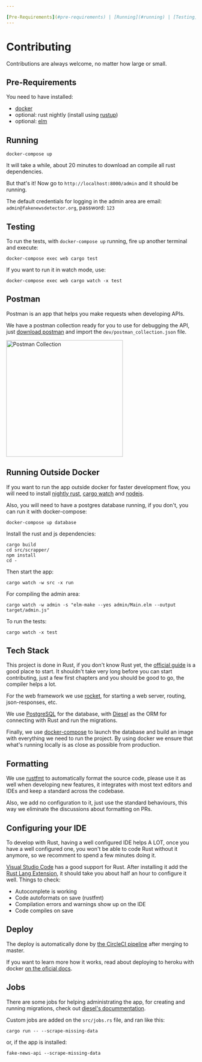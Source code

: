 ```yaml
---

[Pre-Requirements](#pre-requirements) | [Running](#running) | [Testing](#testing) | [Postman](#postman) | [Running outside docker](#running-outside-docker) | [Tech Stack](#tech-stack) | [Formatting](#formatting) | [Deploy](#deploy) | [Jobs](#jobs)
---
```


# Contributing

Contributions are always welcome, no matter how large or small.

## Pre-Requirements

You need to have installed:

* [docker](https://www.docker.com/docker)
* optional: rust nightly (install using [rustup](https://www.rustup.rs/))
* optional: [elm](https://guide.elm-lang.org/install.html)

## Running

```
docker-compose up
```

It will take a while, about 20 minutes to download an compile all rust dependencies.

But that's it! Now go to `http://localhost:8000/admin` and it should be running.

The default credentials for logging in the admin area are email: `admin@fakenewsdetector.org`, password: `123`

## Testing

To run the tests, with `docker-compose up` running, fire up another terminal and execute:

`docker-compose exec web cargo test`

If you want to run it in watch mode, use:

`docker-compose exec web cargo watch -x test`

## Postman

Postman is an app that helps you make requests when developing APIs.

We have a postman collection ready for you to use for debugging the API, just [download postman](https://www.getpostman.com/) and import the `dev/postman_collection.json` file.

<img width="310" src="https://user-images.githubusercontent.com/792201/31867369-ff4e8060-b76c-11e7-9ea8-2ddbfebec215.png" alt="Postman Collection">

## Running Outside Docker

If you want to run the app outside docker for faster development flow, you will need to install [nightly rust](https://doc.rust-lang.org/1.2.0/book/nightly-rust.html), [cargo watch](https://github.com/passcod/cargo-watch) and [nodejs](https://nodejs.org/en/).

Also, you will need to have a postgres database running, if you don't, you can run it with docker-compose:

```
docker-compose up database
```

Install the rust and js dependencies:

```
cargo build
cd src/scrapper/
npm install
cd -
```

Then start the app:

```
cargo watch -w src -x run
```

For compiling the admin area:

```
cargo watch -w admin -s "elm-make --yes admin/Main.elm --output target/admin.js"
```

To run the tests:

```
cargo watch -x test
```

## Tech Stack

This project is done in Rust, if you don't know Rust yet, the [official guide](https://doc.rust-lang.org/stable/book/) is a good place to start. It shouldn't take very long before you can start contributing, just a few first chapters and you should be good to go, the compiler helps a lot.

For the web framework we use [rocket](https://rocket.rs/), for starting a web server, routing, json-responses, etc.

We use [PostgreSQL](https://www.postgresql.org/) for the database, with [Diesel](http://diesel.rs/) as the ORM for connecting with Rust and run the migrations.

Finally, we use [docker-compose](https://docs.docker.com/compose/) to launch the database and build an image with everything we need to run the project. By using docker we ensure that what's running locally is as close as possible from production.

## Formatting

We use [rustfmt](https://github.com/rust-lang-nursery/rustfmt) to automatically format the source code, please use it as well when developing new features, it integrates with most text editors and IDEs and keep a standard across the codebase.

Also, we add no configuration to it, just use the standard behaviours, this way we eliminate the discussions about formatting on PRs.

## Configuring your IDE

To develop with Rust, having a well configured IDE helps A LOT, once you have a well configured one, you won't be able to code Rust without it anymore, so we recomment to spend a few minutes doing it.

[Visual Studio Code](https://code.visualstudio.com/) has a good support for Rust. After installing it add the [Rust Lang Extension](https://marketplace.visualstudio.com/items?itemName=kalitaalexey.vscode-rust), it should take you about half an hour to configure it well. Things to check:

* Autocomplete is working
* Code autoformats on save (rustfmt)
* Compilation errors and warnings show up on the IDE
* Code compiles on save

## Deploy

The deploy is automatically done by [the CircleCI pipeline](https://circleci.com/gh/fake-news-detector/api) after merging to master.

If you want to learn more how it works, read about deploying to heroku with docker [on the oficial docs](https://devcenter.heroku.com/articles/container-registry-and-runtime).

## Jobs

There are some jobs for helping administrating the app, for creating and running migrations, check out [diesel's docummentation](http://diesel.rs/).

Custom jobs are added on the `src/jobs.rs` file, and ran like this:

```
cargo run -- --scrape-missing-data
```

or, if the app is installed:

```
fake-news-api --scrape-missing-data
```
